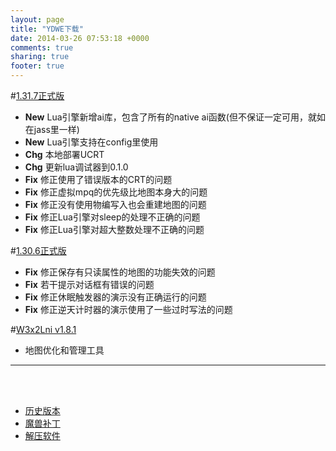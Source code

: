 ```yaml
---
layout: page
title: "YDWE下载"
date: 2014-03-26 07:53:18 +0000
comments: true
sharing: true
footer: true
---
```


#[1.31.7正式版](http://pan.baidu.com/s/1dFuzWYl)

* **New** Lua引擎新增ai库，包含了所有的native ai函数(但不保证一定可用，就如在jass里一样)
* **New** Lua引擎支持在config里使用
* **Chg** 本地部署UCRT
* **Chg** 更新lua调试器到0.1.0
* **Fix** 修正使用了错误版本的CRT的问题
* **Fix** 修正虚拟mpq的优先级比地图本身大的问题
* **Fix** 修正没有使用物编写入也会重建地图的问题
* **Fix** 修正Lua引擎对sleep的处理不正确的问题
* **Fix** 修正Lua引擎对超大整数处理不正确的问题

#[1.30.6正式版](http://pan.baidu.com/s/1bM6SvO)

* **Fix** 修正保存有只读属性的地图的功能失效的问题
* **Fix** 若干提示对话框有错误的问题
* **Fix** 修正休眠触发器的演示没有正确运行的问题
* **Fix** 修正逆天计时器的演示使用了一些过时写法的问题


#[W3x2Lni v1.8.1](http://pan.baidu.com/s/1nuGU0Kp)

* 地图优化和管理工具

---

<br><br>

* [历史版本](http://pan.baidu.com/share/link?shareid=401650&uk=3389291567)
* [魔兽补丁](http://pan.baidu.com/share/link?shareid=401621&uk=3389291567)
* [解压软件](http://sparanoid.com/lab/7z/)
